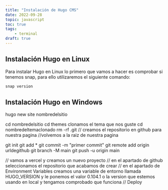 ```yaml
---
title: "Instalación de Hugo CMS"
date: 2022-09-28
topic: javascript
toc: true
tags:
    - terminal
draft: true
---
```

## Instalación Hugo en Linux

Para instalar Hugo en Linux lo primero que vamos a hacer es comprobar si tenemos snap, para ello utilizaremos el siguiente comando:

```sh
snap version

```


## Instalación Hugo en Windows

hugo new site nombredelsitio

cd nombredelsitio
cd themes
clonamos el tema que nos guste
cd nombredeltemaclonado
rm -rf .git
// creamos el repositorio en github para nuestra pagina
//volvemos a la raiz de nuestra pagina

git init
git add *
git commit -m "primer commit"
git remote add origin urldegithub
git branch -M main
git push -u origin main

// vamos a vercel y creamos un nuevo proyecto
// en el apartado de github seleccionamos el repositorio que acabamos de crear
// en el apartado de Environment Variables creamos una variable de entorno llamada HUGO_VERSION y le ponemos el valor 0.104.1 o la version que estemos usando en local y tengamos comprobado que funciona
// Deploy
